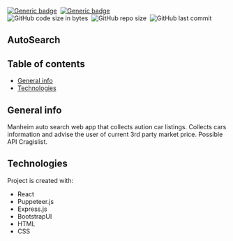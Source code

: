 [![Generic badge](https://img.shields.io/badge/Code-JavaScript-yellow.svg)](https://shields.io/)&nbsp;
[![Generic badge](https://img.shields.io/badge/Code-React-blue.svg)](https://shields.io/)&nbsp;  
![GitHub code size in bytes](https://img.shields.io/github/languages/code-size/MarioR9/AutoSearch)&nbsp; 
![GitHub repo size](https://img.shields.io/github/repo-size/MarioR9/AutoSearch?color=g&label=Repo%20Size)&nbsp; 
![GitHub last commit](https://img.shields.io/github/last-commit/MarioR9/AutoSearch)

## AutoSearch

## Table of contents
* [General info](#general-info)
* [Technologies](#technologies)

## General info

Manheim auto search web app that collects aution car listings. Collects cars information and advise the user of current 3rd party market price. Possible API Cragislist.
	

## Technologies

Project is created with:
* React 
* Puppeteer.js
* Express.js
* BootstrapUI
* HTML
* CSS
